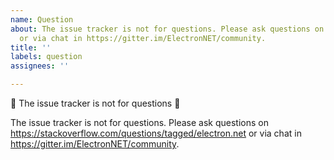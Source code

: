 ```yaml
---
name: Question
about: The issue tracker is not for questions. Please ask questions on https://stackoverflow.com/questions/tagged/electron.net
  or via chat in https://gitter.im/ElectronNET/community.
title: ''
labels: question
assignees: ''

---
```


🚨 The issue tracker is not for questions 🚨

The issue tracker is not for questions. Please ask questions on https://stackoverflow.com/questions/tagged/electron.net
or via chat in https://gitter.im/ElectronNET/community.
